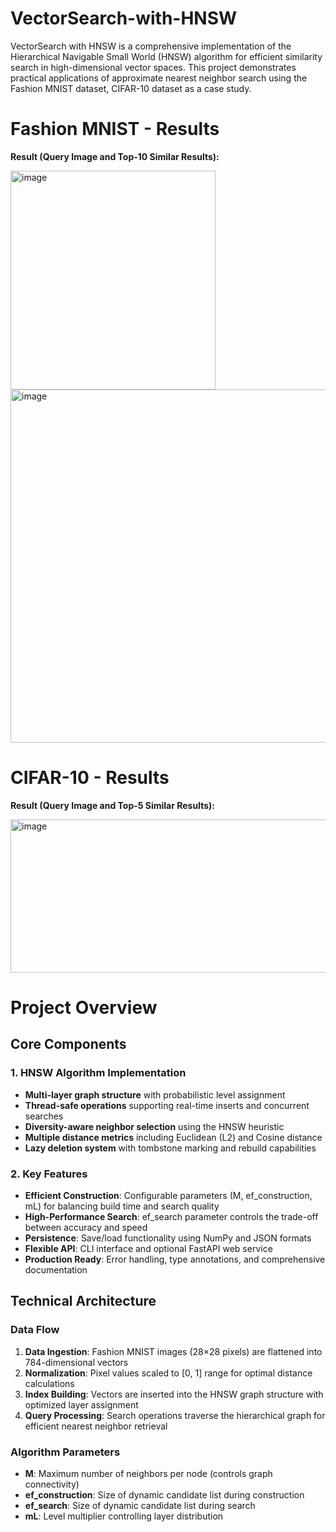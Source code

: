 # VectorSearch-with-HNSW

VectorSearch with HNSW is a comprehensive implementation of the Hierarchical Navigable Small World (HNSW) algorithm for efficient similarity search in high-dimensional vector spaces. This project demonstrates practical applications of approximate nearest neighbor search using the Fashion MNIST dataset, CIFAR-10 dataset as a case study.

# Fashion MNIST - Results

**Result (Query Image and Top-10 Similar Results):**

<img width="328" height="350" alt="image" src="https://github.com/user-attachments/assets/328f5c82-5a51-469d-a423-3a78723f27a9" />

<img width="1189" height="565" alt="image" src="https://github.com/user-attachments/assets/7a85617d-66f5-4a1d-9ea0-711a6535e5c1" />


# CIFAR-10 - Results

**Result (Query Image and Top-5 Similar Results):**

<img width="1189" height="245" alt="image" src="https://github.com/user-attachments/assets/941163ea-36b3-4c6b-8d0a-60c426078a86" />

# Project Overview

## Core Components

### 1. **HNSW Algorithm Implementation**
- **Multi-layer graph structure** with probabilistic level assignment
- **Thread-safe operations** supporting real-time inserts and concurrent searches
- **Diversity-aware neighbor selection** using the HNSW heuristic
- **Multiple distance metrics** including Euclidean (L2) and Cosine distance
- **Lazy deletion system** with tombstone marking and rebuild capabilities

### 2. **Key Features**
- **Efficient Construction**: Configurable parameters (M, ef_construction, mL) for balancing build time and search quality
- **High-Performance Search**: ef_search parameter controls the trade-off between accuracy and speed
- **Persistence**: Save/load functionality using NumPy and JSON formats
- **Flexible API**: CLI interface and optional FastAPI web service
- **Production Ready**: Error handling, type annotations, and comprehensive documentation

## Technical Architecture

### Data Flow
1. **Data Ingestion**: Fashion MNIST images (28×28 pixels) are flattened into 784-dimensional vectors
2. **Normalization**: Pixel values scaled to [0, 1] range for optimal distance calculations
3. **Index Building**: Vectors are inserted into the HNSW graph structure with optimized layer assignment
4. **Query Processing**: Search operations traverse the hierarchical graph for efficient nearest neighbor retrieval

### Algorithm Parameters
- **M**: Maximum number of neighbors per node (controls graph connectivity)
- **ef_construction**: Size of dynamic candidate list during construction
- **ef_search**: Size of dynamic candidate list during search
- **mL**: Level multiplier controlling layer distribution




